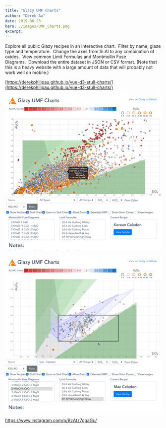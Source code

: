 ```yaml
---
title: "Glazy UMF Charts"
author: "Derek Au"
date: 2019-06-23
hero: ./images/UMF_Charts.png
excerpt: 
---
```


Explore all public Glazy recipes in an interactive chart.  Filter by name, glaze type and temperature.  Change the axes from Si:Al to any combination of oxides.  View common Limit Formulas and Montmollin Fuse Diagrams.  Download the entire dataset in JSON or CSV format. (Note that this is a heavy website with a large amount of data that will probably not work well on mobile.)

[https://derekphilipau.github.io/vue-d3-stull-charts/](https://derekphilipau.github.io/vue-d3-stull-charts/)

![](./images/UMF_Charts.png)

![](./images/UMF_Charts2.png)

https://www.instagram.com/p/BzAtz7ogaGu/
